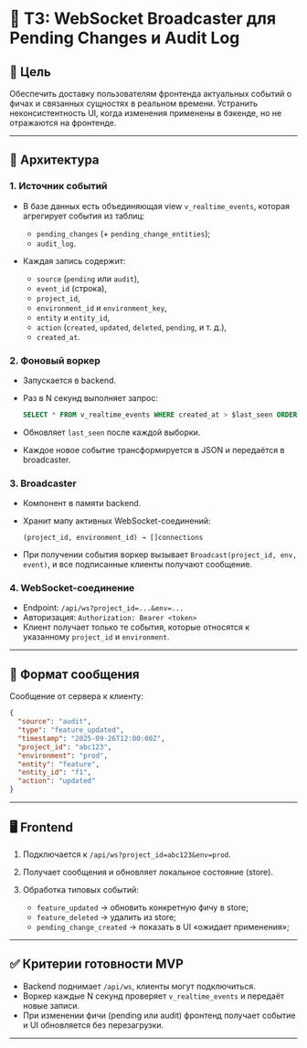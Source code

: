 # 📑 ТЗ: WebSocket Broadcaster для Pending Changes и Audit Log

## 🎯 Цель

Обеспечить доставку пользователям фронтенда актуальных событий о фичах и связанных сущностях в реальном времени. Устранить неконсистентность UI, когда изменения применены в бэкенде, но не отражаются на фронтенде.

---

## 📡 Архитектура

### 1. Источник событий

* В базе данных есть объединяющая view `v_realtime_events`, которая агрегирует события из таблиц:

    * `pending_changes` (+ `pending_change_entities`);
    * `audit_log`.
* Каждая запись содержит:

    * `source` (`pending` или `audit`),
    * `event_id` (строка),
    * `project_id`,
    * `environment_id` и `environment_key`,
    * `entity` и `entity_id`,
    * `action` (`created`, `updated`, `deleted`, `pending`, и т. д.),
    * `created_at`.

### 2. Фоновый воркер

* Запускается в backend.
* Раз в N секунд выполняет запрос:

  ```sql
  SELECT * FROM v_realtime_events WHERE created_at > $last_seen ORDER BY created_at ASC;
  ```
* Обновляет `last_seen` после каждой выборки.
* Каждое новое событие трансформируется в JSON и передаётся в broadcaster.

### 3. Broadcaster

* Компонент в памяти backend.
* Хранит мапу активных WebSocket-соединений:

  ```
  (project_id, environment_id) → []connections
  ```
* При получении события воркер вызывает `Broadcast(project_id, env, event)`, и все подписанные клиенты получают сообщение.

### 4. WebSocket-соединение

* Endpoint: `/api/ws?project_id=...&env=...`
* Авторизация: `Authorization: Bearer <token>`
* Клиент получает только те события, которые относятся к указанному `project_id` и `environment`.

---

## 📡 Формат сообщения

Сообщение от сервера к клиенту:

```json
{
  "source": "audit",
  "type": "feature_updated",
  "timestamp": "2025-09-26T12:00:00Z",
  "project_id": "abc123",
  "environment": "prod",
  "entity": "feature",
  "entity_id": "f1",
  "action": "updated"
}
```

---

## 🖥 Frontend

1. Подключается к `/api/ws?project_id=abc123&env=prod`.
2. Получает сообщения и обновляет локальное состояние (store).
3. Обработка типовых событий:

    * `feature_updated` → обновить конкретную фичу в store;
    * `feature_deleted` → удалить из store;
    * `pending_change_created` → показать в UI «ожидает применения»;

---

## ✅ Критерии готовности MVP

* Backend поднимает `/api/ws`, клиенты могут подключиться.
* Воркер каждые N секунд проверяет `v_realtime_events` и передаёт новые записи.
* При изменении фичи (pending или audit) фронтенд получает событие и UI обновляется без перезагрузки.

---

